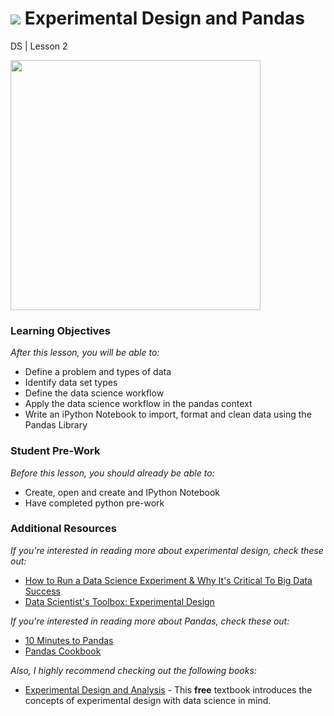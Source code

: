 # ![](https://ga-dash.s3.amazonaws.com/production/assets/logo-9f88ae6c9c3871690e33280fcf557f33.png) Experimental Design and Pandas
DS | Lesson 2

<img src="https://camo.githubusercontent.com/49bb42147bec89fd0cc43a77c9a9db9b98ec17ef/687474703a2f2f672d6563782e696d616765732d616d617a6f6e2e636f6d2f696d616765732f472f30312f4456442f506172616d6f756e742f64657461696c70616765732f4b756e67467550616e64612f4b756e674675506e64615f4d314c2e6a7067" width="400">

### Learning Objectives
*After this lesson, you will be able to:*

- Define a problem and types of data
- Identify data set types
- Define the data science workflow
- Apply the data science workflow in the pandas context
- Write an iPython Notebook to import, format and clean data using the Pandas Library

### Student Pre-Work
*Before this lesson, you should already be able to:*

- Create, open and create and IPython Notebook
- Have completed python pre-work

### Additional Resources
*If you're interested in reading more about experimental design, check these out:*
- [How to Run a Data Science Experiment & Why It's Critical To Big Data Success](https://www.linkedin.com/pulse/20141022190209-13816164-how-to-run-a-data-science-experiment-why-it-s-critical-to-big-data-success)
- [Data Scientist's Toolbox: Experimental Design](https://www.youtube.com/watch?v=vSXOJnGNtM4)


*If you're interested in reading more about Pandas, check these out:*
- [10 Minutes to Pandas](http://pandas.pydata.org/pandas-docs/version/0.18.1/10min.html#min)
- [Pandas Cookbook](https://github.com/jvns/pandas-cookbook)


*Also, I highly recommend checking out the following books:*
- [Experimental Design and Analysis](http://www.stat.cmu.edu/~hseltman/309/Book/Book.pdf) - This **free** textbook introduces the concepts of experimental design with data science in mind.

